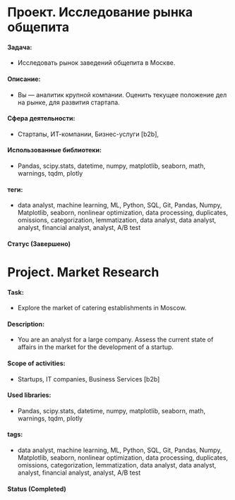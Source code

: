 
# Проект. Исследование рынка общепита

#### Задача: 
- Исследовать рынок заведений общепита в Москве.

#### Описание:
- Вы — аналитик крупной компании. Оценить текущее положение дел на рынке, для развития стартапа.

#### Сфера деятельности:
-  Стартапы, ИТ-компании, Бизнес-услуги [b2b], 

#### Использованные библиотеки:
- Pandas, scipy.stats, datetime, numpy, matplotlib, seaborn, math, warnings, tqdm, plotly

#### теги:
- data analyst, machine learning, ML, Python, SQL, Git, Pandas, Numpy, Matplotlib, seaborn, nonlinear optimization, data processing, duplicates, omissions, categorization, lemmatization, data analyst, data analyst, analyst, financial analyst, analyst, A/B test

#### Статус (Завершено)





# Project. Market Research


#### Task: 
- Explore the market of catering establishments in Moscow.

#### Description:
-  You are an analyst for a large company. Assess the current state of affairs in the market for the development of a startup.

#### Scope of activities: 
- Startups, IT companies, Business Services [b2b]

#### Used libraries:
- Pandas, scipy.stats, datetime, numpy, matplotlib, seaborn, math, warnings, tqdm, plotly

#### tags:
- data analyst, machine learning, ML, Python, SQL, Git, Pandas, Numpy, Matplotlib, seaborn, nonlinear optimization, data processing, duplicates, omissions, categorization, lemmatization, data analyst, data analyst, analyst, financial analyst, analyst, A/B test

#### Status (Completed)

